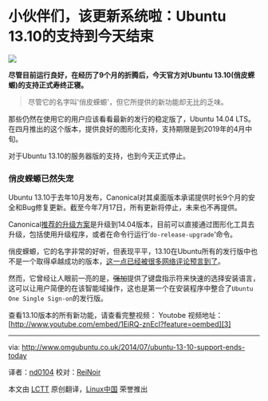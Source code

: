 小伙伴们，该更新系统啦：Ubuntu 13.10的支持到今天结束
================================================================================
![](http://www.omgubuntu.co.uk/wp-content/uploads/2014/04/upgrade-available.jpg)


**尽管目前运行良好，在经历了9个月的折腾后，今天官方对Ubuntu 13.10(俏皮蝾螈)的支持正式寿终正寝。**

> 尽管它的名字叫'俏皮蝾螈'，但它所提供的新功能却无比的乏味。

那些仍然在使用它的用户应该看看最新的发行的稳定版了，Ubuntu 14.04 LTS。在四月推出的这个版本，提供良好的图形化支持，支持期限是到2019年的4月中旬。

对于Ubuntu 13.10的服务器版的支持，也到今天正式停止。

### 俏皮蝾螈已然失宠 ###

Ubuntu 13.10于去年10月发布，Canonical对其桌面版本承诺提供时长9个月的安全和Bug修复更新。截至今年7月17日，所有更新将停止，未来也不再提供。

Canonical[推荐的升级方案][1]是升级到14.04版本，目前可以直接通过图形化工具去升级，包括使用升级程序，或者在命令行运行‘`do-release-upgrade`‘命令。

俏皮蝾螈，它的名字非常的好听，但表现平平，13.10在Ubuntu所有的发行版中也不是一个取得卓越成功的版本，[这一点已经被很多网络评论预言到了][2]。

然而，它曾经让人眼前一亮的是，<del>强加</del>提供了键盘指示符来快速的选择安装语言，这可以让用户简便的在该智能域操作，这也是第一个在安装程序中整合了`Ubuntu One Single Sign-on`的发行版。

查看13.10版本的所有新功能，请查看完整视频：
Youtobe 视频地址：[http://www.youtube.com/embed/1EiRQ-znEcI?feature=oembed][3]

--------------------------------------------------------------------------------

via: http://www.omgubuntu.co.uk/2014/07/ubuntu-13-10-support-ends-today

译者：[nd0104](https://github.com/nd0104) 校对：[ReiNoir](https://github.com/reinoir)

本文由 [LCTT](https://github.com/LCTT/TranslateProject) 原创翻译，[Linux中国](http://linux.cn/) 荣誉推出

[1]:https://help.ubuntu.com/community/TrustyUpgrades
[2]:http://www.omgubuntu.co.uk/2013/10/ubuntu-13-10-press-reaction
[3]:http://www.youtube.com/embed/1EiRQ-znEcI?feature=oembed